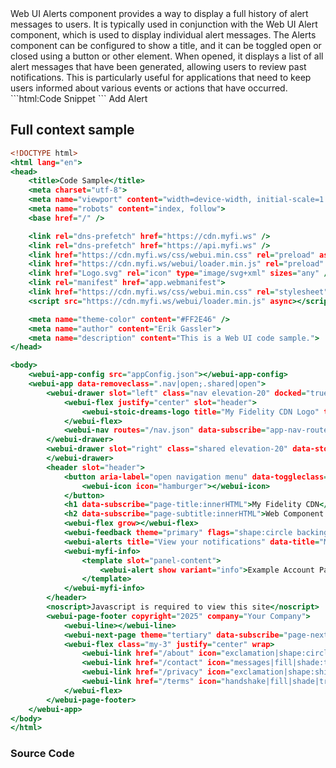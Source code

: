 
<webui-page-segment elevation="10">
    Web UI Alerts component provides a way to display a full history of alert messages to users. It is typically used in conjunction with the Web UI Alert component, which is used to display individual alert messages. The Alerts component can be configured to show a title, and it can be toggled open or closed using a button or other element. When opened, it displays a list of all alert messages that have been generated, allowing users to review past notifications. This is particularly useful for applications that need to keep users informed about various events or actions that have occurred.
</webui-page-segment>

<webui-side-by-side>
    ```html:Code Snippet
        <webui-alerts title="View your notifications" data-title="My Alerts" data-toggleclass=".shared|open"></webui-alerts>
    ```
    <webui-page-segment elevation="10">
        <webui-alerts title="View your notifications" data-title="My Alerts" data-toggleclass=".shared|open"></webui-alerts>
    </webui-page-segment>
</webui-side-by-side>

<webui-page-segment elevation="10">
    <webui-flex>
        <webui-input-text label="Alert Message" placeholder="Enter an alert message" data-trigger="trigger-alert.message" data-subscribe="trigger-alert.message" maxlength="100"></webui-input-text>
        <webui-dropdown label="Alert Type" theme="secondary" data-trigger="trigger-alert.variant" options="Info:info,Success:success,Warning:warning,Danger:danger"></webui-dropdown>
        <webui-button theme="action" data-trigger="trigger-alert.show">Add Alert</webui-button>
    </webui-flex>
</webui-page-segment>

## Full context sample

```html:index.html
<!DOCTYPE html>
<html lang="en">
<head>
    <title>Code Sample</title>
    <meta charset="utf-8">
    <meta name="viewport" content="width=device-width, initial-scale=1.0">
    <meta name="robots" content="index, follow">
    <base href="/" />

    <link rel="dns-prefetch" href="https://cdn.myfi.ws" />
    <link rel="dns-prefetch" href="https://api.myfi.ws" />
    <link href="https://cdn.myfi.ws/css/webui.min.css" rel="preload" as="style" />
    <link href="https://cdn.myfi.ws/webui/loader.min.js" rel="preload" as="script" />
    <link href="Logo.svg" rel="icon" type="image/svg+xml" sizes="any" />
    <link rel="manifest" href="app.webmanifest">
    <link href="https://cdn.myfi.ws/css/webui.min.css" rel="stylesheet" />
    <script src="https://cdn.myfi.ws/webui/loader.min.js" async></script>

    <meta name="theme-color" content="#FF2E46" />
    <meta name="author" content="Erik Gassler">
    <meta name="description" content="This is a Web UI code sample.">
</head>

<body>
    <webui-app-config src="appConfig.json"></webui-app-config>
    <webui-app data-removeclass=".nav|open;.shared|open">
        <webui-drawer slot="left" class="nav elevation-20" docked="true" data-state="slot|docked" data-moveable data-dockable>
            <webui-flex justify="center" slot="header">
                <webui-stoic-dreams-logo title="My Fidelity CDN Logo" text="MyFi" text2="CDN"></webui-stoic-dreams-logo>
            </webui-flex>
            <webui-nav routes="/nav.json" data-subscribe="app-nav-routes:setNavRoutes"></webui-nav>
        </webui-drawer>
        <webui-drawer slot="right" class="shared elevation-20" data-stopclick data-moveable data-state="slot">
        </webui-drawer>
        <header slot="header">
            <button aria-label="open navigation menu" data-toggleclass=".nav|open" class="elevation-10 pa-1 mx-1">
                <webui-icon icon="hamburger"></webui-icon>
            </button>
            <h1 data-subscribe="page-title:innerHTML">My Fidelity CDN</h1>
            <h2 data-subscribe="page-subtitle:innerHTML">Web Component Testing</h2>
            <webui-flex grow></webui-flex>
            <webui-feedback theme="primary" flags="shape:circle backing border" title="Provide us your feedback" data-post="https://api.myfi.ws/feedback/new" data-json-name="message"></webui-feedback>
            <webui-alerts title="View your notifications" data-title="My Alerts" data-toggleclass=".shared|open"></webui-alerts>
            <webui-myfi-info>
                <template slot="panel-content">
                    <webui-alert show variant="info">Example Account Panel</webui-alert>
                </template>
            </webui-myfi-info>
        </header>
        <noscript>Javascript is required to view this site</noscript>
        <webui-page-footer copyright="2025" company="Your Company">
            <webui-line></webui-line>
            <webui-next-page theme="tertiary" data-subscribe="page-next-page"></webui-next-page>
            <webui-flex class="my-3" justify="center" wrap>
                <webui-link href="/about" icon="exclamation|shape:circle|backing|bordered">About {APP_NAME}</webui-link>
                <webui-link href="/contact" icon="messages|fill|shade:tri">Contact {COMPANY_SINGULAR}</webui-link>
                <webui-link href="/privacy" icon="exclamation|shape:shield|backing|bordered">Privacy</webui-link>
                <webui-link href="/terms" icon="handshake|fill|shade|tri">Terms & Conditions</webui-link>
            </webui-flex>
        </webui-page-footer>
    </webui-app>
</body>
</html>
```

### Source Code

<webui-code src="https://cdn.myfi.ws/webui/alerts.js" language="javascript" label="alerts.js"></webui-code>
